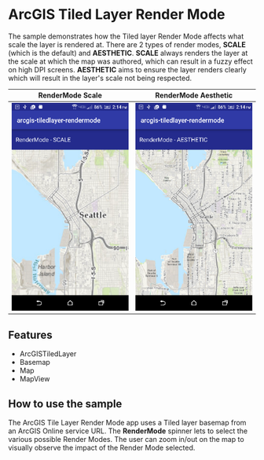 # ArcGIS Tiled Layer Render Mode

The sample demonstrates how the Tiled layer Render Mode affects what scale the layer is rendered at. There are 2 types of render modes, **SCALE** (which is the default) and **AESTHETIC**. **SCALE** always renders the layer at the scale at which the map was authored, which can result in a fuzzy effect on high DPI screens. **AESTHETIC** aims to ensure the layer renders clearly which will result in the layer's scale not being respected.        



|  RenderMode Scale                                        |  RenderMode Aesthetic                                       |
|:--------------------------------------------------------:|:-----------------------------------------------------------:|
| ![RenderMode App](arcgis-tiledlayer-rendermode-scale.png)|![RenderMode App](arcgis-tiledlayer-rendermode-aesthetic.png)|

## Features
* ArcGISTiledLayer
* Basemap
* Map
* MapView

## How to use the sample
The ArcGIS Tile Layer Render Mode app uses a Tiled layer basemap from an ArcGIS Online service URL. The **RenderMode** spinner lets to select the various possible Render Modes. The user can zoom in/out on the map to visually observe the impact of the Render Mode selected.
